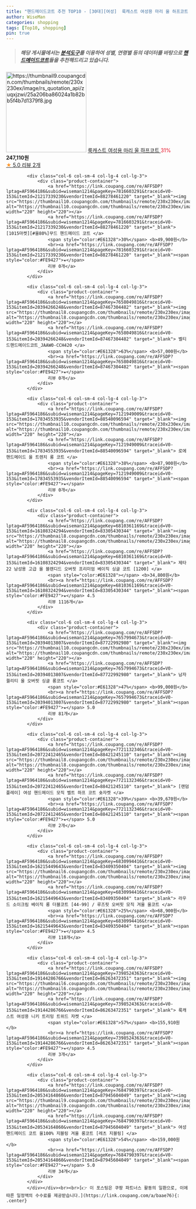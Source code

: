 ```yaml
---
title: "핸드메이드코트 추천 TOP10 - [30대][여성]  룩캐스트 여성용 마리 울 하프코트 "
author: WiseMan
categories: shopping
tags: [Top10, shopping]
pin: true
---
```


> ##### 해당 게시물에서는 [**분석도구**](https://itemscout.io/)를 이용하여 **성별**, **연령별** 등의 데이터를 바탕으로 [**핸드메이드코트**](https://link.coupang.com/a/baae76)들을 추천해드리고 있습니다.
<div class="container"><div class="row">
            <div class="col-6 col-sm-4 col-lg-4 col-lg-3">
                <div class="product-container">
                    <a href="https://link.coupang.com/re/AFFSDP?lptag=AF5964186&subid=wiseman1214&pageKey=7592717708&traceid=V0-153&itemId=20067098437&vendorItemId=87162945306" target="_blank"><img src="https://thumbnail9.coupangcdn.com/thumbnails/remote/230x230ex/image/rs_quotation_api/zuqxjzwi/25a206ba86024a1b82bb5f4b7d1379f8.jpg" alt="https://thumbnail9.coupangcdn.com/thumbnails/remote/230x230ex/image/rs_quotation_api/zuqxjzwi/25a206ba86024a1b82bb5f4b7d1379f8.jpg" width="220" height="220"></a>
                    <a href="https://link.coupang.com/re/AFFSDP?lptag=AF5964186&subid=wiseman1214&pageKey=7592717708&traceid=V0-153&itemId=20067098437&vendorItemId=87162945306" target="_blank"> 룩캐스트 여성용 마리 울 하프코트 </a>
                    <span style="color:#E61328">31%</span> <b>247,110원</b>
                    <br><a href="https://link.coupang.com/re/AFFSDP?lptag=AF5964186&subid=wiseman1214&pageKey=7592717708&traceid=V0-153&itemId=20067098437&vendorItemId=87162945306" target="_blank"><span style="color:#FE9427">★</span> 5.0
                    리뷰 2개</a>
                </div>
            </div>
            
            <div class="col-6 col-sm-4 col-lg-4 col-lg-3">
                <div class="product-container">
                    <a href="https://link.coupang.com/re/AFFSDP?lptag=AF5964186&subid=wiseman1214&pageKey=7816603291&traceid=V0-153&itemId=21217339230&vendorItemId=88278461220" target="_blank"><img src="https://thumbnail10.coupangcdn.com/thumbnails/remote/230x230ex/image/vendor_inventory/c0ef/948f49cd6864f53089c423ea6d9ed1961f2d3316d65cab921232e9430618.png" alt="https://thumbnail10.coupangcdn.com/thumbnails/remote/230x230ex/image/vendor_inventory/c0ef/948f49cd6864f53089c423ea6d9ed1961f2d3316d65cab921232e9430618.png" width="220" height="220"></a>
                    <a href="https://link.coupang.com/re/AFFSDP?lptag=AF5964186&subid=wiseman1214&pageKey=7816603291&traceid=V0-153&itemId=21217339230&vendorItemId=88278461220" target="_blank"> [1015마켓][#울80%]무드 핸드메이드 코트 </a>
                    <span style="color:#E61328">30%</span> <b>49,900원</b>
                    <br><a href="https://link.coupang.com/re/AFFSDP?lptag=AF5964186&subid=wiseman1214&pageKey=7816603291&traceid=V0-153&itemId=21217339230&vendorItemId=88278461220" target="_blank"><span style="color:#FE9427">★</span> 
                    리뷰 0개</a>
                </div>
            </div>
            
            <div class="col-6 col-sm-4 col-lg-4 col-lg-3">
                <div class="product-container">
                    <a href="https://link.coupang.com/re/AFFSDP?lptag=AF5964186&subid=wiseman1214&pageKey=7658049816&traceid=V0-153&itemId=20394266248&vendorItemId=87467304482" target="_blank"><img src="https://thumbnail8.coupangcdn.com/thumbnails/remote/230x230ex/image/vendor_inventory/fe44/d7833691d88906797ea0f92a6842da41aa26f74a55d41c12233866a17860.jpg" alt="https://thumbnail8.coupangcdn.com/thumbnails/remote/230x230ex/image/vendor_inventory/fe44/d7833691d88906797ea0f92a6842da41aa26f74a55d41c12233866a17860.jpg" width="220" height="220"></a>
                    <a href="https://link.coupang.com/re/AFFSDP?lptag=AF5964186&subid=wiseman1214&pageKey=7658049816&traceid=V0-153&itemId=20394266248&vendorItemId=87467304482" target="_blank"> 벨티드핸드메이드코트_JAAW0-CCH420 </a>
                    <span style="color:#E61328">63%</span> <b>57,000원</b>
                    <br><a href="https://link.coupang.com/re/AFFSDP?lptag=AF5964186&subid=wiseman1214&pageKey=7658049816&traceid=V0-153&itemId=20394266248&vendorItemId=87467304482" target="_blank"><span style="color:#FE9427">★</span> 
                    리뷰 0개</a>
                </div>
            </div>
            
            <div class="col-6 col-sm-4 col-lg-4 col-lg-3">
                <div class="product-container">
                    <a href="https://link.coupang.com/re/AFFSDP?lptag=AF5964186&subid=wiseman1214&pageKey=7121949009&traceid=V0-153&itemId=17834553935&vendorItemId=88540096594" target="_blank"><img src="https://thumbnail10.coupangcdn.com/thumbnails/remote/230x230ex/image/vendor_inventory/7f9d/c6816193f3acacc1dbaf73ef9e4a8d62fc7efcb22b4592967aa399f95090.jpg" alt="https://thumbnail10.coupangcdn.com/thumbnails/remote/230x230ex/image/vendor_inventory/7f9d/c6816193f3acacc1dbaf73ef9e4a8d62fc7efcb22b4592967aa399f95090.jpg" width="220" height="220"></a>
                    <a href="https://link.coupang.com/re/AFFSDP?lptag=AF5964186&subid=wiseman1214&pageKey=7121949009&traceid=V0-153&itemId=17834553935&vendorItemId=88540096594" target="_blank"> 로에 핸드메이드 울 트렌치 롱 코트 </a>
                    <span style="color:#E61328">38%</span> <b>87,900원</b>
                    <br><a href="https://link.coupang.com/re/AFFSDP?lptag=AF5964186&subid=wiseman1214&pageKey=7121949009&traceid=V0-153&itemId=17834553935&vendorItemId=88540096594" target="_blank"><span style="color:#FE9427">★</span> 
                    리뷰 0개</a>
                </div>
            </div>
            
            <div class="col-6 col-sm-4 col-lg-4 col-lg-3">
                <div class="product-container">
                    <a href="https://link.coupang.com/re/AFFSDP?lptag=AF5964186&subid=wiseman1214&pageKey=6810361169&traceid=V0-153&itemId=16108324294&vendorItemId=83305430344" target="_blank"><img src="https://thumbnail8.coupangcdn.com/thumbnails/remote/230x230ex/image/vendor_inventory/71c6/b288e250f2fa173b8c55afda12b3b0c089dec74846883f7bf6157bf9d944.jpg" alt="https://thumbnail8.coupangcdn.com/thumbnails/remote/230x230ex/image/vendor_inventory/71c6/b288e250f2fa173b8c55afda12b3b0c089dec74846883f7bf6157bf9d944.jpg" width="220" height="220"></a>
                    <a href="https://link.coupang.com/re/AFFSDP?lptag=AF5964186&subid=wiseman1214&pageKey=6810361169&traceid=V0-153&itemId=16108324294&vendorItemId=83305430344" target="_blank"> 제타22 남성용 고급 울 블렌디드 오버핏 프리미엄 베이직 싱글 코트 [1200] </a>
                    <span style="color:#E61328"></span> <b>34,800원</b>
                    <br><a href="https://link.coupang.com/re/AFFSDP?lptag=AF5964186&subid=wiseman1214&pageKey=6810361169&traceid=V0-153&itemId=16108324294&vendorItemId=83305430344" target="_blank"><span style="color:#FE9427">★</span> 4.5
                    리뷰 1116개</a>
                </div>
            </div>
            
            <div class="col-6 col-sm-4 col-lg-4 col-lg-3">
                <div class="product-container">
                    <a href="https://link.coupang.com/re/AFFSDP?lptag=AF5964186&subid=wiseman1214&pageKey=7657994673&traceid=V0-153&itemId=20394013807&vendorItemId=87722992980" target="_blank"><img src="https://thumbnail10.coupangcdn.com/thumbnails/remote/230x230ex/image/vendor_inventory/5159/550df7465d54c557c76f26f758140aec6a5fbe3ae5fe07c1645b3e478f2c.jpg" alt="https://thumbnail10.coupangcdn.com/thumbnails/remote/230x230ex/image/vendor_inventory/5159/550df7465d54c557c76f26f758140aec6a5fbe3ae5fe07c1645b3e478f2c.jpg" width="220" height="220"></a>
                    <a href="https://link.coupang.com/re/AFFSDP?lptag=AF5964186&subid=wiseman1214&pageKey=7657994673&traceid=V0-153&itemId=20394013807&vendorItemId=87722992980" target="_blank"> 남자 퀄리티 울 오버핏 싱글 롱코트 </a>
                    <span style="color:#E61328">47%</span> <b>99,000원</b>
                    <br><a href="https://link.coupang.com/re/AFFSDP?lptag=AF5964186&subid=wiseman1214&pageKey=7657994673&traceid=V0-153&itemId=20394013807&vendorItemId=87722992980" target="_blank"><span style="color:#FE9427">★</span> 5.0
                    리뷰 81개</a>
                </div>
            </div>
            
            <div class="col-6 col-sm-4 col-lg-4 col-lg-3">
                <div class="product-container">
                    <a href="https://link.coupang.com/re/AFFSDP?lptag=AF5964186&subid=wiseman1214&pageKey=7721132346&traceid=V0-153&itemId=20722412465&vendorItemId=88421245110" target="_blank"><img src="https://thumbnail8.coupangcdn.com/thumbnails/remote/230x230ex/image/vendor_inventory/5726/488b26db3f1dcf3feca65c46cf87d91c2c1bc1c603a78673d3544d0d38d8.JPG" alt="https://thumbnail8.coupangcdn.com/thumbnails/remote/230x230ex/image/vendor_inventory/5726/488b26db3f1dcf3feca65c46cf87d91c2c1bc1c603a78673d3544d0d38d8.JPG" width="220" height="220"></a>
                    <a href="https://link.coupang.com/re/AFFSDP?lptag=AF5964186&subid=wiseman1214&pageKey=7721132346&traceid=V0-153&itemId=20722412465&vendorItemId=88421245110" target="_blank"> [랜덤플레이] 여성 핸드메이드 모직 벨트 하프 코트 숏자켓 </a>
                    <span style="color:#E61328">39%</span> <b>39,670원</b>
                    <br><a href="https://link.coupang.com/re/AFFSDP?lptag=AF5964186&subid=wiseman1214&pageKey=7721132346&traceid=V0-153&itemId=20722412465&vendorItemId=88421245110" target="_blank"><span style="color:#FE9427">★</span> 5.0
                    리뷰 2개</a>
                </div>
            </div>
            
            <div class="col-6 col-sm-4 col-lg-4 col-lg-3">
                <div class="product-container">
                    <a href="https://link.coupang.com/re/AFFSDP?lptag=AF5964186&subid=wiseman1214&pageKey=6830994416&traceid=V0-153&itemId=16215449643&vendorItemId=83409350404" target="_blank"><img src="https://thumbnail6.coupangcdn.com/thumbnails/remote/230x230ex/image/vendor_inventory/ceef/49b9c99b5de0bd7b3cbb345c183489ebcc2162a4edfba2c340f2c9c45404.jpg" alt="https://thumbnail6.coupangcdn.com/thumbnails/remote/230x230ex/image/vendor_inventory/ceef/49b9c99b5de0bd7b3cbb345c183489ebcc2162a4edfba2c340f2c9c45404.jpg" width="220" height="220"></a>
                    <a href="https://link.coupang.com/re/AFFSDP?lptag=AF5964186&subid=wiseman1214&pageKey=6830994416&traceid=V0-153&itemId=16215449643&vendorItemId=83409350404" target="_blank"> 라우드 소이크림 베이직 롱 더블코트 [44-99] / 루즈핏 오버핏 모직 겨울 울코트 </a>
                    <span style="color:#E61328">25%</span> <b>68,900원</b>
                    <br><a href="https://link.coupang.com/re/AFFSDP?lptag=AF5964186&subid=wiseman1214&pageKey=6830994416&traceid=V0-153&itemId=16215449643&vendorItemId=83409350404" target="_blank"><span style="color:#FE9427">★</span> 4.5
                    리뷰 118개</a>
                </div>
            </div>
            
            <div class="col-6 col-sm-4 col-lg-4 col-lg-3">
                <div class="product-container">
                    <a href="https://link.coupang.com/re/AFFSDP?lptag=AF5964186&subid=wiseman1214&pageKey=7398524363&traceid=V0-153&itemId=19144286766&vendorItemId=86263472351" target="_blank"><img src="https://thumbnail6.coupangcdn.com/thumbnails/remote/230x230ex/image/rs_quotation_api/bytctyyk/aedd479e727e4d5188026474139380cf.jpg" alt="https://thumbnail6.coupangcdn.com/thumbnails/remote/230x230ex/image/rs_quotation_api/bytctyyk/aedd479e727e4d5188026474139380cf.jpg" width="220" height="220"></a>
                    <a href="https://link.coupang.com/re/AFFSDP?lptag=AF5964186&subid=wiseman1214&pageKey=7398524363&traceid=V0-153&itemId=19144286766&vendorItemId=86263472351" target="_blank"> 룩캐스트 여성용 니키 트리밍 트위드 자켓 </a>
                    <span style="color:#E61328">57%</span> <b>155,910원</b>
                    <br><a href="https://link.coupang.com/re/AFFSDP?lptag=AF5964186&subid=wiseman1214&pageKey=7398524363&traceid=V0-153&itemId=19144286766&vendorItemId=86263472351" target="_blank"><span style="color:#FE9427">★</span> 4.5
                    리뷰 3개</a>
                </div>
            </div>
            
            <div class="col-6 col-sm-4 col-lg-4 col-lg-3">
                <div class="product-container">
                    <a href="https://link.coupang.com/re/AFFSDP?lptag=AF5964186&subid=wiseman1214&pageKey=7684790397&traceid=V0-153&itemId=20534164860&vendorItemId=87945604049" target="_blank"><img src="https://thumbnail9.coupangcdn.com/thumbnails/remote/230x230ex/image/vendor_inventory/ed55/fb0ffbe1d3160c5edef52c437dada525d189c29be36434fbb4bf80f60fc2.jpg" alt="https://thumbnail9.coupangcdn.com/thumbnails/remote/230x230ex/image/vendor_inventory/ed55/fb0ffbe1d3160c5edef52c437dada525d189c29be36434fbb4bf80f60fc2.jpg" width="220" height="220"></a>
                    <a href="https://link.coupang.com/re/AFFSDP?lptag=AF5964186&subid=wiseman1214&pageKey=7684790397&traceid=V0-153&itemId=20534164860&vendorItemId=87945604049" target="_blank"> 여성 핸드메이드 코트 울100% 지블링 겨울 롱코트 [레츠 지블링] </a>
                    <span style="color:#E61328">54%</span> <b>159,000원</b>
                    <br><a href="https://link.coupang.com/re/AFFSDP?lptag=AF5964186&subid=wiseman1214&pageKey=7684790397&traceid=V0-153&itemId=20534164860&vendorItemId=87945604049" target="_blank"><span style="color:#FE9427">★</span> 5.0
                    리뷰 34개</a>
                </div>
            </div>
            </div></div><br><br>[👉 이 포스팅은 쿠팡 파트너스 활동의 일환으로, 이에 따른 일정액의 수수료를 제공받습니다.](https://link.coupang.com/a/baae76){: .center}
